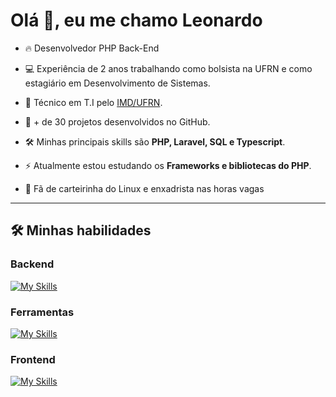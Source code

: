 <h1 align="left">Olá 👋, eu me chamo Leonardo</h1>

<p>

- 🔥 Desenvolvedor PHP Back-End

- 💻 Experiência de 2 anos trabalhando como bolsista na UFRN e como estagiário em Desenvolvimento de Sistemas.

- 📖 Técnico em T.I pelo [IMD/UFRN](https://www.metropoledigital.ufrn.br/portal/).

- 🚀 + de 30 projetos desenvolvidos no GitHub.

- 🛠️ Minhas principais skills são **PHP, Laravel, SQL e Typescript**.

- ⚡ Atualmente estou estudando os **Frameworks e bibliotecas do PHP**.
  
- 🖖 Fã de carteirinha do Linux e enxadrista nas horas vagas


----

<div>

## 🛠️ Minhas habilidades

### Backend

[![My Skills](https://skillicons.dev/icons?i=php,laravel,ts,nodejs,postgres,mysql,mongodb,sqlite)](https://skillicons.dev)
<br>

### Ferramentas

[![My Skills](https://skillicons.dev/icons?i=git,bash,linux,docker,wordpress)](https://skillicons.dev)
</div>

### Frontend

[![My Skills](https://skillicons.dev/icons?i=jquery,sass,bootstrap)](https://skillicons.dev)
<br>

<!---
Leonardo-Oliveira1/Leonardo-Oliveira1 is a ✨ special ✨ repository because its `README.md` (this file) appears on your GitHub profile.
You can click the Preview link to take a look at your changes.
--->
